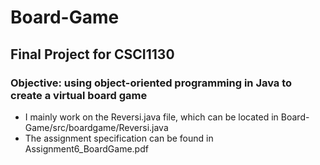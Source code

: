 # Board-Game
## Final Project for CSCI1130 
### Objective: using object-oriented programming in Java to create a virtual board game
- I mainly work on the Reversi.java file, which can be located in Board-Game/src/boardgame/Reversi.java
- The assignment specification can be found in Assignment6_BoardGame.pdf
